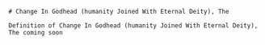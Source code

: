 
    # Change In Godhead (humanity Joined With Eternal Deity), The

    Definition of Change In Godhead (humanity Joined With Eternal Deity), The coming soon
    